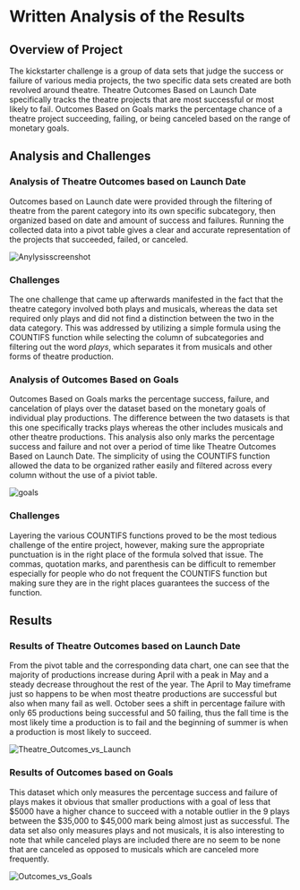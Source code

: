 # Written Analysis of the Results
## Overview of Project

  The kickstarter challenge is a group of data sets that judge the success or failure of various media projects, the two specific data sets created are both revolved around theatre. Theatre Outcomes Based on Launch Date specifically tracks the theatre projects that are most successful or most likely to fail. Outcomes Based on Goals marks the percentage chance of a theatre project succeeding, failing, or being canceled based on the range of monetary goals. 
## Analysis and Challenges

### Analysis of Theatre Outcomes based on Launch Date

  Outcomes based on Launch date were provided through the filtering of theatre from the parent category into its own specific subcategory, then organized based on date and amount of success and failures. Running the collected data into a pivot table gives a clear and accurate representation of the projects that succeeded, failed, or canceled. 
  
![Anylysisscreenshot](https://user-images.githubusercontent.com/82983000/116432873-f3ebdd00-a816-11eb-925d-590641c8e15c.png)

### Challenges 
  
  The one challenge that came up afterwards manifested in the fact that the theatre category involved both plays and musicals, whereas the data set required only plays and did not find a distinction between the two in the data category. This was addressed by utilizing a simple formula using the COUNTIFS function while selecting the column of subcategories and filtering out the word *plays*, which separates it from musicals and other forms of theatre production. 
  
###  Analysis of Outcomes Based on Goals

  Outcomes Based on Goals marks the percentage success, failure, and cancelation of plays over the dataset based on the monetary goals of individual play productions. The difference between the two datasets is that this one specifically tracks plays whereas the other includes musicals and other theatre productions. This analysis also only marks the percentage success and failure and not over a period of time like Theatre Outcomes Based on Launch Date. The simplicity of using the COUNTIFS function allowed the data to be organized rather easily and filtered across every column without the use of a piviot table. 
  
![goals](https://user-images.githubusercontent.com/82983000/116436234-319e3500-a81a-11eb-96b7-260f2212137d.png)

### Challenges

  Layering the various COUNTIFS functions proved to be the most tedious challenge of the entire project, however, making sure the appropriate punctuation is in the right place of the formula solved that issue. The commas, quotation marks, and parenthesis can be difficult to remember especially for people who do not frequent the COUNTIFS function but making sure they are in the right places guarantees the success of the function. 
  
  
## Results 

### Results of Theatre Outcomes based on Launch Date

From the pivot table and the corresponding data chart, one can see that the majority of productions increase during April with a peak in May and a steady decrease throughout the  rest of the year. The April to May timeframe just so happens to be when most theatre productions are successful but also when many fail as well. October sees a shift in percentage failure with only 65 productions being successful and 50 failing, thus the fall time is the most likely time a production is to fail and the beginning of summer is when a production is most likely to succeed. 

![Theatre_Outcomes_vs_Launch](https://user-images.githubusercontent.com/82983000/116438244-454a9b00-a81c-11eb-9daa-3618132ce0c3.png)

### Results of Outcomes based on Goals 

This dataset which only measures the percentage success and failure of plays makes it obvious that smaller productions with a goal of less that $5000 have a higher chance to succeed with a notable outlier in the 9 plays between the $35,000 to $45,000 mark being almost just as successful. The data set also only measures plays and not musicals, it is also interesting to note that while canceled plays are included there are no seem to be none that are canceled as opposed to musicals which are canceled more frequently. 

![Outcomes_vs_Goals](https://user-images.githubusercontent.com/82983000/116439363-75df0480-a81d-11eb-9b38-4f456e18f5ea.png)



